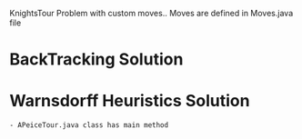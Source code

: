 KnightsTour Problem with custom moves.. Moves are defined in Moves.java file

# BackTracking Solution

# Warnsdorff Heuristics Solution

	- APeiceTour.java class has main method
	

